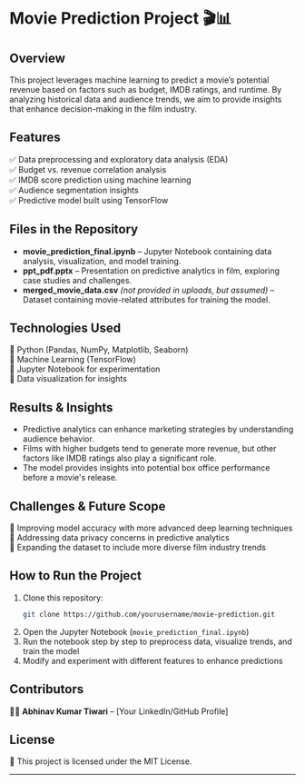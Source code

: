 # **Movie Prediction Project 🎬📊**  

## **Overview**  
This project leverages machine learning to predict a movie’s potential revenue based on factors such as budget, IMDB ratings, and runtime. By analyzing historical data and audience trends, we aim to provide insights that enhance decision-making in the film industry.  

## **Features**  
✅ Data preprocessing and exploratory data analysis (EDA)  
✅ Budget vs. revenue correlation analysis  
✅ IMDB score prediction using machine learning  
✅ Audience segmentation insights  
✅ Predictive model built using TensorFlow  

## **Files in the Repository**  
- **movie_prediction_final.ipynb** – Jupyter Notebook containing data analysis, visualization, and model training.  
- **ppt_pdf.pptx** – Presentation on predictive analytics in film, exploring case studies and challenges.  
- **merged_movie_data.csv** *(not provided in uploads, but assumed)* – Dataset containing movie-related attributes for training the model.  

## **Technologies Used**  
🔹 Python (Pandas, NumPy, Matplotlib, Seaborn)  
🔹 Machine Learning (TensorFlow)  
🔹 Jupyter Notebook for experimentation  
🔹 Data visualization for insights  

## **Results & Insights**  
- Predictive analytics can enhance marketing strategies by understanding audience behavior.  
- Films with higher budgets tend to generate more revenue, but other factors like IMDB ratings also play a significant role.  
- The model provides insights into potential box office performance before a movie's release.  

## **Challenges & Future Scope**  
🚀 Improving model accuracy with more advanced deep learning techniques  
🚀 Addressing data privacy concerns in predictive analytics  
🚀 Expanding the dataset to include more diverse film industry trends  

## **How to Run the Project**  
1. Clone this repository:  
   ```bash
   git clone https://github.com/yourusername/movie-prediction.git
   ```
2. Open the Jupyter Notebook (`movie_prediction_final.ipynb`)  
3. Run the notebook step by step to preprocess data, visualize trends, and train the model  
4. Modify and experiment with different features to enhance predictions  

## **Contributors**  
👨‍💻 **Abhinav Kumar Tiwari** – [Your LinkedIn/GitHub Profile]  

## **License**  
📜 This project is licensed under the MIT License.  

---
